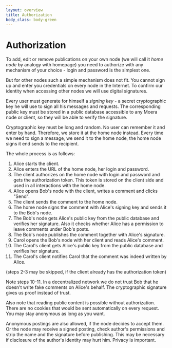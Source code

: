 ```yaml
---
layout: overview
title: Authorization
body_class: body-green
---
```


# Authorization

To add, edit or remove publications on your own node (we will call it
*home node* by analogy with homepage) you need to authorize with any
mechanism of your choice - login and password is the simplest one.

But for other nodes such a simple mechanism does not fit. You cannot
sign up and enter you credentials on every node in the Internet. To
confirm our identity when accessing other nodes we will use digital 
signatures.

Every user must generate for himself a *signing key* - a secret
cryptographic key he will use to sign all his messages and requests. The
corresponding public key must be stored in a public database accessible
to any Moera node or client, so they will be able to verify the
signature.

Cryptographic key must be long and random. No user can remember it and
enter by hand. Therefore, we store it at the home node instead. Every
time we need to sign a message, we send it to the home node, the home
node signs it end sends to the recipient.

The whole process is as follows:

1. Alice starts the client.
2. Alice enters the URL of the home node, her login and password.
3. The client authorizes on the home node with login and password and
   gets the authorization token. This token is stored on the client side
   and used in all interactions with the home node.
4. Alice opens Bob's node with the client, writes a comment and clicks
   "Send".
5. The client sends the comment to the home node.
6. The home node signs the comment with Alice's signing key and sends it
   to the Bob's node.
7. The Bob's node gets Alice's public key from the public database and
   verifies her signature. Also it checks whether Alice has a permission
   to leave comments under Bob's posts.
8. The Bob's node publishes the comment together with Alice's signature.
9. Carol opens the Bob's node with her client and reads Alice's comment.
10. The Carol's client gets Alice's public key from the public database
    and verifies her signature.
11. The Carol's client notifies Carol that the comment was indeed
    written by Alice.

(steps 2-3 may be skipped, if the client already has the authorization
token)

Note steps 10-11. In a decentralized network we do not trust Bob that he
doesn't write fake comments on Alice's behalf. The cryptographic
signature gives us proof instead of trust.

Also note that reading public content is possible without authorization.
There are no cookies that would be sent automatically on every request.
You may stay anonymous as long as you want.

Anonymous postings are also allowed, if the node decides to accept them.
Or the node may receive a signed posting, check author's permissions and
strip the name and the signature before publishing. This may be
necessary if disclosure of the author's identity may hurt him. Privacy
is important.
